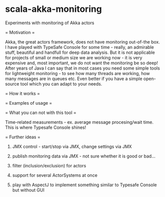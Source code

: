 scala-akka-monitoring
=====================

Experiments with monitoring of Akka actors


= Motivation =

Akka, the great actors framework, does not have monitoring out-of-the box.
I have played with TypeSafe Console for some time - really, an admirable stuff, beautiful and handfull for deep data analysis. But it is not applicable for projects of small or medium size we are working now - it is very expensive and, most important, we do not want the monitoring be so deep!
After years of Java I can say that in most cases you need some simple tools for lightweight monitoring - to see how many threads are working, how many messages are in queues etc.
Even better if you have a simple open-source tool which you can adapt to your needs.

= How it works =

= Examples of usage =

= What you can not with this tool =

Time-related measurements - ex. average message procesing/wait time. This is where Typesafe Console shines!

= Further ideas =

1) JMX control - start/stop via JMX, change settings via JMX

2) publish monitoring data via JMX - not sure whether it is good or bad...

3) filter (inclusion/exclusion) for actors

4) support for several ActorSystems at once

5) play with AspectJ to implement something similar to Typesafe Console but without GUI

